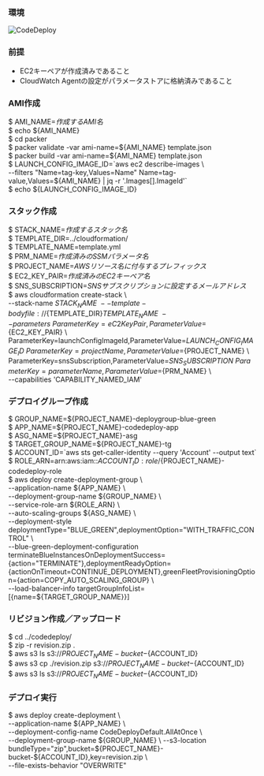 ### 環境
![CodeDeploy](https://cdn-ssl-devio-img.classmethod.jp/wp-content/uploads/2019/04/sa20190410-00.png)

### 前提
* EC2キーペアが作成済みであること
* CloudWatch Agentの設定がパラメータストアに格納済みであること

### AMI作成
$ AMI_NAME=*作成するAMI名*  
$ echo ${AMI_NAME}  
$ cd packer  
$ packer validate -var ami-name=${AMI_NAME} template.json  
$ packer build -var ami-name=${AMI_NAME} template.json  
$ LAUNCH_CONFIG_IMAGE_ID=\`aws ec2 describe-images \  
  --filters "Name=tag-key,Values=Name" Name=tag-value,Values=${AMI_NAME} | jq -r '.Images[].ImageId'\`  
$ echo ${LAUNCH_CONFIG_IMAGE_ID}

### スタック作成
$ STACK_NAME=*作成するスタック名*  
$ TEMPLATE_DIR=../cloudformation/  
$ TEMPLATE_NAME=template.yml  
$ PRM_NAME=*作成済みのSSMパラメータ名*  
$ PROJECT_NAME=*AWSリソース名に付与するプレフィックス*  
$ EC2_KEY_PAIR=*作成済みのEC2キーペア名*  
$ SNS_SUBSCRIPTION=*SNSサブスクリプションに設定するメールアドレス*  
$ aws cloudformation create-stack \  
  --stack-name ${STACK_NAME} \  
  --template-body file://${TEMPLATE_DIR}${TEMPLATE_NAME} \  
  --parameters \  
    ParameterKey=eC2KeyPair,ParameterValue=${EC2_KEY_PAIR} \  
    ParameterKey=launchConfigImageId,ParameterValue=${LAUNCH_CONFIG_IMAGE_ID} \  
    ParameterKey=projectName,ParameterValue=${PROJECT_NAME} \  
    ParameterKey=snsSubscription,ParameterValue=${SNS_SUBSCRIPTION} \  
    ParameterKey=parameterName,ParameterValue=${PRM_NAME} \  
  --capabilities 'CAPABILITY_NAMED_IAM'  

### デプロイグループ作成
$ GROUP_NAME=${PROJECT_NAME}-deploygroup-blue-green  
$ APP_NAME=${PROJECT_NAME}-codedeploy-app  
$ ASG_NAME=${PROJECT_NAME}-asg  
$ TARGET_GROUP_NAME=${PROJECT_NAME}-tg  
$ ACCOUNT_ID=\`aws sts get-caller-identity --query 'Account' --output text\`  
$ ROLE_ARN=arn:aws:iam::${ACCOUNT_ID}:role/${PROJECT_NAME}-codedeploy-role  
$ aws deploy create-deployment-group \  
  --application-name ${APP_NAME} \  
  --deployment-group-name ${GROUP_NAME} \  
  --service-role-arn ${ROLE_ARN} \  
  --auto-scaling-groups ${ASG_NAME} \  
  --deployment-style deploymentType="BLUE_GREEN",deploymentOption="WITH_TRAFFIC_CONTROL" \  
  --blue-green-deployment-configuration terminateBlueInstancesOnDeploymentSuccess={action="TERMINATE"},deploymentReadyOption={actionOnTimeout=CONTINUE_DEPLOYMENT},greenFleetProvisioningOption={action=COPY_AUTO_SCALING_GROUP} \  
  --load-balancer-info targetGroupInfoList=[{name=${TARGET_GROUP_NAME}}]  

### リビジョン作成／アップロード
$ cd ../codedeploy/  
$ zip -r revision.zip .  
$ aws s3 ls s3://${PROJECT_NAME}-bucket-${ACCOUNT_ID}  
$ aws s3 cp ./revision.zip s3://${PROJECT_NAME}-bucket-${ACCOUNT_ID}  
$ aws s3 ls s3://${PROJECT_NAME}-bucket-${ACCOUNT_ID}  

### デプロイ実行
$ aws deploy create-deployment \  
  --application-name ${APP_NAME} \  
  --deployment-config-name CodeDeployDefault.AllAtOnce \  
  --deployment-group-name ${GROUP_NAME} \  
  --s3-location bundleType="zip",bucket=${PROJECT_NAME}-bucket-${ACCOUNT_ID},key=revision.zip \  
  --file-exists-behavior "OVERWRITE"  
